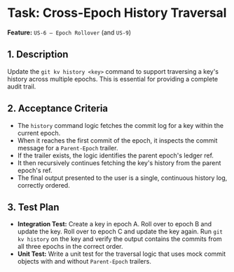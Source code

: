 # Task: Cross-Epoch History Traversal

**Feature:** `US-6 — Epoch Rollover` (and `US-9`)

## 1. Description

Update the `git kv history <key>` command to support traversing a key's history across multiple epochs. This is essential for providing a complete audit trail.

## 2. Acceptance Criteria

- The `history` command logic fetches the commit log for a key within the current epoch.
- When it reaches the first commit of the epoch, it inspects the commit message for a `Parent-Epoch` trailer.
- If the trailer exists, the logic identifies the parent epoch's ledger ref.
- It then recursively continues fetching the key's history from the parent epoch's ref.
- The final output presented to the user is a single, continuous history log, correctly ordered.

## 3. Test Plan

- **Integration Test:** Create a key in epoch A. Roll over to epoch B and update the key. Roll over to epoch C and update the key again. Run `git kv history` on the key and verify the output contains the commits from all three epochs in the correct order.
- **Unit Test:** Write a unit test for the traversal logic that uses mock commit objects with and without `Parent-Epoch` trailers.
